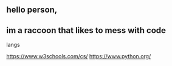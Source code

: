    ## hello person,
## im a raccoon that likes to mess with code


langs

https://www.w3schools.com/cs/ https://www.python.org/
